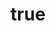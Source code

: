 ---
title:
  - type: main
    text: {title}
creator:
  - role: author
    text: {author}
language: zh-Hans
abstract-list: 
  - balabalabala
  - balabalabala
cover-image: assets/cover.jpeg
ibooks:
	version: 1.0.0
---